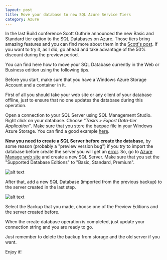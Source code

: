```yaml
---
layout: post
title: Move your database to new SQL Azure Service Tiers
category: Azure
---
```


In the last Build conference Scott Guthrie announced the new Basic and Standard tier option to the SQL Databases on Azure. Those tiers bring amazing features and you can find more about them in the [Scott's post](http://weblogs.asp.net/scottgu/archive/2014/04/29/azure-99-95-sql-database-sla-500-gb-db-size-improved-performance-self-service-restore-and-business-continuity.aspx). If you want to try it, as I did, go ahead and take advantage of the 50% discount during the preview period. 

You can find here how to move your SQL Database currently in the Web or Business edition using the following tips.
<!--excerpt-->

Before you start, make sure that you have a Windows Azure Storage Account and a container in it.

First of all you should take your web site or any client of your database offline, just to ensure that no one updates the database during this operation.

Open a connection to your SQL Server using SQL Management Studio. Right click on your database. Choose *"Tasks > Export Data-tier Application"*. Make sure that you store the bacpac file in your Windows Azure Storage. You can find a good example [here](http://blogs.msdn.com/b/brunoterkaly/archive/2013/09/26/how-to-export-an-on-premises-sql-server-database-to-windows-azure-storage.aspx?Redirected=true). 

**Now you need to create a SQL Server before create the database**, by some reason (probably a "preview version bug") if you try to import the database before create the server you will get an [error](http://social.technet.microsoft.com/Forums/en-US/54a073aa-b554-403b-87ca-53196a897c9c/cant-create-a-new-sql-azure-standard-tier-db?forum=ssdsgetstarted). So, go to [Azure Manage web site](http://manage.windowsazure.com) and create a new SQL Server. Make sure that you set the "Supported Database Editions" to "Basic, Standard, Premium".

![alt text](/images/move-database-new-sql-azure-service-tiers-create-server.png "Create a new server")


After that, add a new SQL Database (imported from the previous backup) to the server created in the last step. 

![alt text](/images/move-database-new-sql-azure-service-tiers-import-database.png "Create a new database menu")

Select the Backup that you made, choose one of the Preview Editions and the server created before.


When the create database operation is completed, just update your connection string and you are ready to go.

Just remember to delete the backup from storage and the old server if you want.

Enjoy it!
